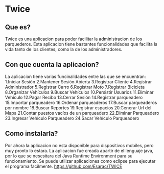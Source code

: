 # Twice
## Que es?
Twice es una aplicacion para poder facilitar la administracion de los parquederos. Esta aplicacion tiene bastantes funcionalidades que facilita la vida tanto de los clientes, como la de los administradores.</p>
## Con que cuenta la aplicacion?
La aplicacion tiene varias funcinalidades entre las que se encuentran:
1.Iniciar Sesión
2.Mantener Sesión Abierta
3.Registrar Cliente
4.Registrar Administrador
5.Registrar Carro
6.Registrar Moto
7.Registrar Bicicleta
8.Organizar Vehículos
9.Buscar Vehículos
10.Persistir Usuarios
11.Eliminar Vehículo
12.Pagar Recibo
13.Cerrar Sesión
14.Registrar parqueadero
15.Importar parqueadero
16.Ordenar parqueaderos
17.Buscar parqueaderos por nombre
18.Buscar Reportes
19.Registrar espacios
20.Generar Url del Mapa
21.Contar puestos vacíos de un parqueadero
22.Eliminar Parqueadero
23.Ingresar Vehículo Parqueadero
24.Sacar Vehículo Parqueadero
  
## Como instalarla?
Por ahora la aplicacion no esta disponible para dispositivos mobiles, pero muy pronto lo estara. La aplicacion fue creada apartir de el lenguaje java, por lo que se nesesitara del Java Runtime Environment para su funcionamiento. Se puede utilizar aplicaciones como eclipse para ejecutar el programa facilmente.
https://github.com/Esarac/TWICE

